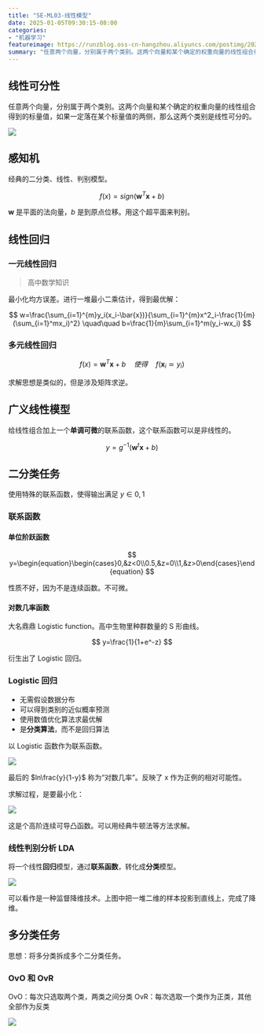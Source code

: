 ```yaml
---
title: "SE-ML03-线性模型"
date: 2025-01-05T09:30:15-08:00
categories: 
- "机器学习"
featureimage: https://runzblog.oss-cn-hangzhou.aliyuncs.com/postimg/202501050935696.png
summary: "任意两个向量，分别属于两个类别。这两个向量和某个确定的权重向量的线性组合得到的标量值，如果一定落在某个标量值的两侧，那么这两个类别是线性可分的。 经典的二分类、线性、判别模型。 $$ f(x)=sig..."
---
```


## 线性可分性

任意两个向量，分别属于两个类别。这两个向量和某个确定的权重向量的线性组合得到的标量值，如果一定落在某个标量值的两侧，那么这两个类别是线性可分的。

![](https://runzblog.oss-cn-hangzhou.aliyuncs.com/postimg/202501050935696.png)

## 感知机

经典的二分类、线性、判别模型。

$$
f(x)=sign(\textbf{w}^T\textbf{x}+b)
$$

$\textbf{w}$ 是平面的法向量，$b$ 是到原点位移。用这个超平面来判别。

## 线性回归

### 一元线性回归

>高中数学知识

最小化均方误差。进行一堆最小二乘估计，得到最优解：

$$
w=\frac{\sum_{i=1}^{m}y_i(x_i-\bar{x})}{\sum_{i=1}^{m}x^2_i-\frac{1}{m}(\sum_{i=1}^mx_i)^2}
\quad\quad
b=\frac{1}{m}\sum_{i=1}^m(y_i-wx_i)
$$

### 多元线性回归
$$
f(x)=\textbf{w}^T\textbf{x}+b \quad 使得\quad f(\textbf{x}_i\simeq y_i)
$$

求解思想是类似的，但是涉及矩阵求逆。

## 广义线性模型

给线性组合加上一个**单调可微**的联系函数，这个联系函数可以是非线性的。

$$
y=g^{-1}(\textbf{w}^t\textbf{x}+b)
$$

## 二分类任务

使用特殊的联系函数，使得输出满足 $y\in{0,1}$

### 联系函数

#### 单位阶跃函数

$$
y=\begin{equation}\begin{cases}0,&z<0\\0.5,&z=0\\1,&z>0\end{cases}\end{equation}
$$

性质不好，因为不是连续函数。不可微。

#### 对数几率函数

大名鼎鼎 Logistic function。高中生物里种群数量的 S 形曲线。

$$
y=\frac{1}{1+e^-z}
$$

衍生出了 Logistic 回归。

### Logistic 回归

- 无需假设数据分布
- 可以得到类别的近似概率预测
- 使用数值优化算法求最优解
- 是**分类算法**，而不是回归算法

以 Logistic 函数作为联系函数。

![](https://runzblog.oss-cn-hangzhou.aliyuncs.com/postimg/202501051007913.png)

最后的 $ln\frac{y}{1-y}$ 称为“对数几率”。反映了 x 作为正例的相对可能性。

求解过程，是要最小化：

![](https://runzblog.oss-cn-hangzhou.aliyuncs.com/postimg/202501051008642.png)

这是个高阶连续可导凸函数。可以用经典牛顿法等方法求解。

### 线性判别分析 LDA

将一个线性**回归**模型，通过**联系函数**，转化成**分类**模型。

![](https://runzblog.oss-cn-hangzhou.aliyuncs.com/postimg/202501051012249.png)

可以看作是一种监督降维技术。上图中把一堆二维的样本投影到直线上，完成了降维。

## 多分类任务

思想：将多分类拆成多个二分类任务。

### OvO 和 OvR

OvO：每次只选取两个类，两类之间分类
OvR：每次选取一个类作为正类，其他全部作为反类

![](https://runzblog.oss-cn-hangzhou.aliyuncs.com/postimg/202501051014125.png)
